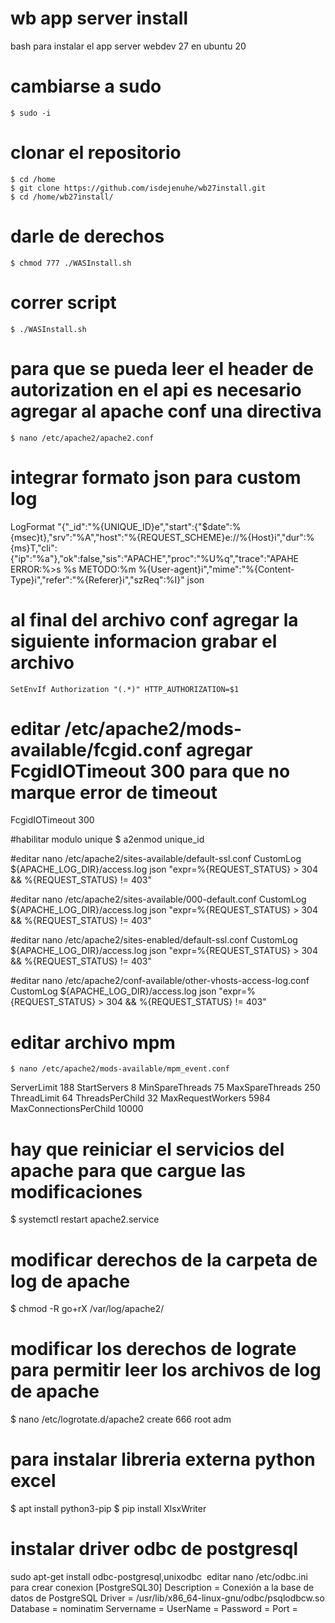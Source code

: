 # wb app server install
bash para instalar el app server webdev 27 en ubuntu 20

# cambiarse a sudo
    $ sudo -i
# clonar el repositorio
    $ cd /home
    $ git clone https://github.com/isdejenuhe/wb27install.git
    $ cd /home/wb27install/
# darle de derechos
    $ chmod 777 ./WASInstall.sh
# correr script
    $ ./WASInstall.sh
# para que se pueda leer el header de autorization en el api es necesario agregar al apache conf una directiva
    $ nano /etc/apache2/apache2.conf
    
# integrar formato json para custom log
LogFormat "{\"_id\":\"%{UNIQUE_ID}e\",\"start\":{\"$date\":%{msec}t},\"srv\":\"%A\",\"host\":\"%{REQUEST_SCHEME}e://%{Host}i\",\"dur\":%{ms}T,\"cli\":{\"ip\":\"%a\"},\"ok\":false,\"sis\":\"APACHE\",\"proc\":\"%U%q\",\"trace\":\"APAHE ERROR:%>s %s METODO:%m %{User-agent}i\",\"mime\":\"%{Content-Type}i\",\"refer\":\"%{Referer}i\",\"szReq\":%I}" json

# al final del archivo conf agregar la siguiente informacion grabar el archivo
    SetEnvIf Authorization "(.*)" HTTP_AUTHORIZATION=$1

# editar /etc/apache2/mods-available/fcgid.conf agregar FcgidIOTimeout 300 para que no marque error de timeout
FcgidIOTimeout 300

#habilitar modulo unique 
$ a2enmod unique_id

#editar nano /etc/apache2/sites-available/default-ssl.conf
CustomLog ${APACHE_LOG_DIR}/access.log json "expr=%{REQUEST_STATUS} > 304 && %{REQUEST_STATUS} != 403"

#editar nano /etc/apache2/sites-available/000-default.conf
CustomLog ${APACHE_LOG_DIR}/access.log json "expr=%{REQUEST_STATUS} > 304 && %{REQUEST_STATUS} != 403"

#editar nano /etc/apache2/sites-enabled/default-ssl.conf
CustomLog ${APACHE_LOG_DIR}/access.log json "expr=%{REQUEST_STATUS} > 304 && %{REQUEST_STATUS} != 403"

#editar nano /etc/apache2/conf-available/other-vhosts-access-log.conf 
CustomLog ${APACHE_LOG_DIR}/access.log json "expr=%{REQUEST_STATUS} > 304 && %{REQUEST_STATUS} != 403"

# editar archivo mpm
    $ nano /etc/apache2/mods-available/mpm_event.conf

<IfModule mpm_event_module>
        ServerLimit             188
        StartServers            8
        MinSpareThreads         75
        MaxSpareThreads         250
        ThreadLimit             64
        ThreadsPerChild         32
        MaxRequestWorkers       5984
        MaxConnectionsPerChild  10000
</IfModule>

# hay que reiniciar el servicios del apache para que cargue las modificaciones
$ systemctl restart apache2.service

# modificar derechos de la carpeta de log de apache
$ chmod -R go+rX /var/log/apache2/

# modificar los derechos de lograte para permitir leer los archivos de log de apache
$ nano /etc/logrotate.d/apache2
create 666 root adm

# para instalar libreria externa python excel
$ apt install python3-pip
$ pip install XlsxWriter

# instalar driver odbc de postgresql
sudo apt-get install odbc-postgresql,unixodbc 
editar nano /etc/odbc.ini
para crear conexion
[PostgreSQL30]
Description = Conexión a la base de datos de PostgreSQL
Driver = /usr/lib/x86_64-linux-gnu/odbc/psqlodbcw.so
Database = nominatim
Servername = 
UserName = 
Password = 
Port = 

